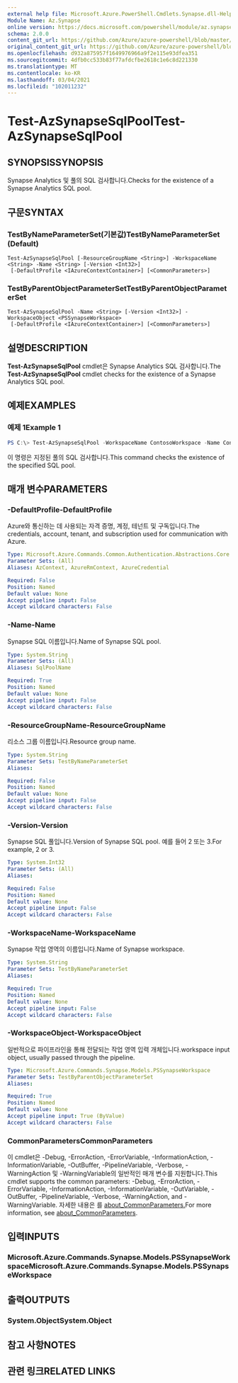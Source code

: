 ```yaml
---
external help file: Microsoft.Azure.PowerShell.Cmdlets.Synapse.dll-Help.xml
Module Name: Az.Synapse
online version: https://docs.microsoft.com/powershell/module/az.synapse/test-azsynapsesqlpool
schema: 2.0.0
content_git_url: https://github.com/Azure/azure-powershell/blob/master/src/Synapse/Synapse/help/Test-AzSynapseSqlPool.md
original_content_git_url: https://github.com/Azure/azure-powershell/blob/master/src/Synapse/Synapse/help/Test-AzSynapseSqlPool.md
ms.openlocfilehash: d932a875957f1649976966a9f2e115e93dfea351
ms.sourcegitcommit: 4dfb0cc533b83f77afdcfbe2618c1e6c8d221330
ms.translationtype: MT
ms.contentlocale: ko-KR
ms.lasthandoff: 03/04/2021
ms.locfileid: "102011232"
---
```

# <span data-ttu-id="c0a8a-101">Test-AzSynapseSqlPool</span><span class="sxs-lookup"><span data-stu-id="c0a8a-101">Test-AzSynapseSqlPool</span></span>

## <span data-ttu-id="c0a8a-102">SYNOPSIS</span><span class="sxs-lookup"><span data-stu-id="c0a8a-102">SYNOPSIS</span></span>
<span data-ttu-id="c0a8a-103">Synapse Analytics 및 풀의 SQL 검사합니다.</span><span class="sxs-lookup"><span data-stu-id="c0a8a-103">Checks for the existence of a Synapse Analytics SQL pool.</span></span>

## <span data-ttu-id="c0a8a-104">구문</span><span class="sxs-lookup"><span data-stu-id="c0a8a-104">SYNTAX</span></span>

### <span data-ttu-id="c0a8a-105">TestByNameParameterSet(기본값)</span><span class="sxs-lookup"><span data-stu-id="c0a8a-105">TestByNameParameterSet (Default)</span></span>
```
Test-AzSynapseSqlPool [-ResourceGroupName <String>] -WorkspaceName <String> -Name <String> [-Version <Int32>]
 [-DefaultProfile <IAzureContextContainer>] [<CommonParameters>]
```

### <span data-ttu-id="c0a8a-106">TestByParentObjectParameterSet</span><span class="sxs-lookup"><span data-stu-id="c0a8a-106">TestByParentObjectParameterSet</span></span>
```
Test-AzSynapseSqlPool -Name <String> [-Version <Int32>] -WorkspaceObject <PSSynapseWorkspace>
 [-DefaultProfile <IAzureContextContainer>] [<CommonParameters>]
```

## <span data-ttu-id="c0a8a-107">설명</span><span class="sxs-lookup"><span data-stu-id="c0a8a-107">DESCRIPTION</span></span>
<span data-ttu-id="c0a8a-108">**Test-AzSynapseSqlPool** cmdlet은 Synapse Analytics SQL 검사합니다.</span><span class="sxs-lookup"><span data-stu-id="c0a8a-108">The **Test-AzSynapseSqlPool** cmdlet checks for the existence of a Synapse Analytics SQL pool.</span></span>

## <span data-ttu-id="c0a8a-109">예제</span><span class="sxs-lookup"><span data-stu-id="c0a8a-109">EXAMPLES</span></span>

### <span data-ttu-id="c0a8a-110">예제 1</span><span class="sxs-lookup"><span data-stu-id="c0a8a-110">Example 1</span></span>
```powershell
PS C:\> Test-AzSynapseSqlPool -WorkspaceName ContosoWorkspace -Name ContosoSqlPool
```

<span data-ttu-id="c0a8a-111">이 명령은 지정된 풀의 SQL 검사합니다.</span><span class="sxs-lookup"><span data-stu-id="c0a8a-111">This command checks the existence of the specified SQL pool.</span></span>

## <span data-ttu-id="c0a8a-112">매개 변수</span><span class="sxs-lookup"><span data-stu-id="c0a8a-112">PARAMETERS</span></span>

### <span data-ttu-id="c0a8a-113">-DefaultProfile</span><span class="sxs-lookup"><span data-stu-id="c0a8a-113">-DefaultProfile</span></span>
<span data-ttu-id="c0a8a-114">Azure와 통신하는 데 사용되는 자격 증명, 계정, 테넌트 및 구독입니다.</span><span class="sxs-lookup"><span data-stu-id="c0a8a-114">The credentials, account, tenant, and subscription used for communication with Azure.</span></span>

```yaml
Type: Microsoft.Azure.Commands.Common.Authentication.Abstractions.Core.IAzureContextContainer
Parameter Sets: (All)
Aliases: AzContext, AzureRmContext, AzureCredential

Required: False
Position: Named
Default value: None
Accept pipeline input: False
Accept wildcard characters: False
```

### <span data-ttu-id="c0a8a-115">-Name</span><span class="sxs-lookup"><span data-stu-id="c0a8a-115">-Name</span></span>
<span data-ttu-id="c0a8a-116">Synapse SQL 이름입니다.</span><span class="sxs-lookup"><span data-stu-id="c0a8a-116">Name of Synapse SQL pool.</span></span>

```yaml
Type: System.String
Parameter Sets: (All)
Aliases: SqlPoolName

Required: True
Position: Named
Default value: None
Accept pipeline input: False
Accept wildcard characters: False
```

### <span data-ttu-id="c0a8a-117">-ResourceGroupName</span><span class="sxs-lookup"><span data-stu-id="c0a8a-117">-ResourceGroupName</span></span>
<span data-ttu-id="c0a8a-118">리소스 그룹 이름입니다.</span><span class="sxs-lookup"><span data-stu-id="c0a8a-118">Resource group name.</span></span>

```yaml
Type: System.String
Parameter Sets: TestByNameParameterSet
Aliases:

Required: False
Position: Named
Default value: None
Accept pipeline input: False
Accept wildcard characters: False
```

### <span data-ttu-id="c0a8a-119">-Version</span><span class="sxs-lookup"><span data-stu-id="c0a8a-119">-Version</span></span>
<span data-ttu-id="c0a8a-120">Synapse SQL 풀입니다.</span><span class="sxs-lookup"><span data-stu-id="c0a8a-120">Version of Synapse SQL pool.</span></span> <span data-ttu-id="c0a8a-121">예를 들어 2 또는 3.</span><span class="sxs-lookup"><span data-stu-id="c0a8a-121">For example, 2 or 3.</span></span>

```yaml
Type: System.Int32
Parameter Sets: (All)
Aliases:

Required: False
Position: Named
Default value: None
Accept pipeline input: False
Accept wildcard characters: False
```

### <span data-ttu-id="c0a8a-122">-WorkspaceName</span><span class="sxs-lookup"><span data-stu-id="c0a8a-122">-WorkspaceName</span></span>
<span data-ttu-id="c0a8a-123">Synapse 작업 영역의 이름입니다.</span><span class="sxs-lookup"><span data-stu-id="c0a8a-123">Name of Synapse workspace.</span></span>

```yaml
Type: System.String
Parameter Sets: TestByNameParameterSet
Aliases:

Required: True
Position: Named
Default value: None
Accept pipeline input: False
Accept wildcard characters: False
```

### <span data-ttu-id="c0a8a-124">-WorkspaceObject</span><span class="sxs-lookup"><span data-stu-id="c0a8a-124">-WorkspaceObject</span></span>
<span data-ttu-id="c0a8a-125">일반적으로 파이프라인을 통해 전달되는 작업 영역 입력 개체입니다.</span><span class="sxs-lookup"><span data-stu-id="c0a8a-125">workspace input object, usually passed through the pipeline.</span></span>

```yaml
Type: Microsoft.Azure.Commands.Synapse.Models.PSSynapseWorkspace
Parameter Sets: TestByParentObjectParameterSet
Aliases:

Required: True
Position: Named
Default value: None
Accept pipeline input: True (ByValue)
Accept wildcard characters: False
```

### <span data-ttu-id="c0a8a-126">CommonParameters</span><span class="sxs-lookup"><span data-stu-id="c0a8a-126">CommonParameters</span></span>
<span data-ttu-id="c0a8a-127">이 cmdlet은 -Debug, -ErrorAction, -ErrorVariable, -InformationAction, -InformationVariable, -OutBuffer, -PipelineVariable, -Verbose, -WarningAction 및 -WarningVariable의 일반적인 매개 변수를 지원합니다.</span><span class="sxs-lookup"><span data-stu-id="c0a8a-127">This cmdlet supports the common parameters: -Debug, -ErrorAction, -ErrorVariable, -InformationAction, -InformationVariable, -OutVariable, -OutBuffer, -PipelineVariable, -Verbose, -WarningAction, and -WarningVariable.</span></span> <span data-ttu-id="c0a8a-128">자세한 내용은 를 [about_CommonParameters.](http://go.microsoft.com/fwlink/?LinkID=113216)</span><span class="sxs-lookup"><span data-stu-id="c0a8a-128">For more information, see [about_CommonParameters](http://go.microsoft.com/fwlink/?LinkID=113216).</span></span>

## <span data-ttu-id="c0a8a-129">입력</span><span class="sxs-lookup"><span data-stu-id="c0a8a-129">INPUTS</span></span>

### <span data-ttu-id="c0a8a-130">Microsoft.Azure.Commands.Synapse.Models.PSSynapseWorkspace</span><span class="sxs-lookup"><span data-stu-id="c0a8a-130">Microsoft.Azure.Commands.Synapse.Models.PSSynapseWorkspace</span></span>

## <span data-ttu-id="c0a8a-131">출력</span><span class="sxs-lookup"><span data-stu-id="c0a8a-131">OUTPUTS</span></span>

### <span data-ttu-id="c0a8a-132">System.Object</span><span class="sxs-lookup"><span data-stu-id="c0a8a-132">System.Object</span></span>
## <span data-ttu-id="c0a8a-133">참고 사항</span><span class="sxs-lookup"><span data-stu-id="c0a8a-133">NOTES</span></span>

## <span data-ttu-id="c0a8a-134">관련 링크</span><span class="sxs-lookup"><span data-stu-id="c0a8a-134">RELATED LINKS</span></span>
